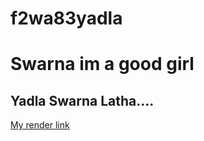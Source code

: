# f2wa83yadla
# Swarna im a good girl
## Yadla Swarna Latha....
[My render link](https://f2wa83yadla.onrender.com)
